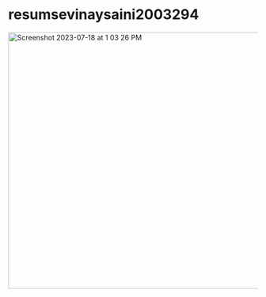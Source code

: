 # resumsevinaysaini2003294

<img width="518" alt="Screenshot 2023-07-18 at 1 03 26 PM" src="https://github.com/VINAY-SAINI/resumsevinaysaini2003294/assets/65601865/89cfc4ea-28a9-4df1-a685-04c5a330a71e">
